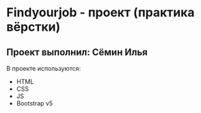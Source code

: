 # Findyourjob - проект (практика вёрстки)
## Проект выполнил: Сёмин Илья

  В проекте используются:
  - HTML
  - CSS
  - JS
  - Bootstrap v5
